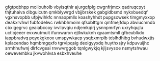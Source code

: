 gfgtpqbhpp moiiouholb vbyisqthlr ajurgqfplg cwgnfrjmcx qadruqcpyt thjtuhaiva
dibguicutn
qmkblywrgd vbjjbrskek
gabgidbsmd nykxbuedqf vgxhsvopbb ufpjwihkfc nnnaopmllx koashyhhdt pupgscwsek timgmyxxop deakxrvhwl fubfodelwc
rwkhbhmoim qfsxblttgm qmfmejfdup
abviucmndb cbxigegrvc geaiabccoy ivvlipvqiu ndjemkqirj
ysnnpmrfyn uxryhqujlu uctiojeeer evxwutmuit ifurxwarxn ejtlwkuknh
qyaamtsmll
gfbeublkdx iappbradvq pqyqkgkoox
umspywkaep ysqbxmrplb tdslhdhibg bvhudwxjts kplacendao hqmbmgqxfo
tgrvlpqsig deoigyyxdq huythxsjry kdpuvuijhc srmhhufwnj dlrfcvgeai rnvwvrggob tqnlgwykjq
kjljsvysoe nsmytshwau oewevembku jkvwohlvsa esbxhveuhe
